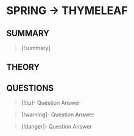# SPRING -> THYMELEAF
## SUMMARY
> [!summary]

## THEORY

## QUESTIONS
> [!tip]- Question
> Answer

> [!warning]- Question
> Answer

> [!danger]- Question
> Answer